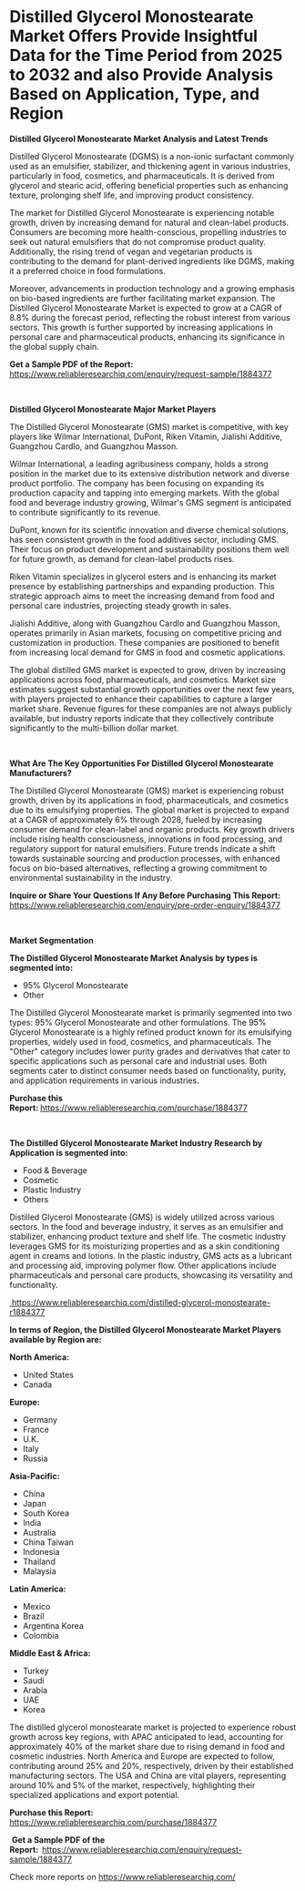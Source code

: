 <p><h1>Distilled Glycerol Monostearate Market Offers Provide Insightful Data for the Time Period from 2025 to 2032 and also Provide Analysis Based on Application, Type, and Region</h1></p><p><strong>Distilled Glycerol Monostearate Market Analysis and Latest Trends</strong></p>
<p><p>Distilled Glycerol Monostearate (DGMS) is a non-ionic surfactant commonly used as an emulsifier, stabilizer, and thickening agent in various industries, particularly in food, cosmetics, and pharmaceuticals. It is derived from glycerol and stearic acid, offering beneficial properties such as enhancing texture, prolonging shelf life, and improving product consistency.</p><p>The market for Distilled Glycerol Monostearate is experiencing notable growth, driven by increasing demand for natural and clean-label products. Consumers are becoming more health-conscious, propelling industries to seek out natural emulsifiers that do not compromise product quality. Additionally, the rising trend of vegan and vegetarian products is contributing to the demand for plant-derived ingredients like DGMS, making it a preferred choice in food formulations.</p><p>Moreover, advancements in production technology and a growing emphasis on bio-based ingredients are further facilitating market expansion. The Distilled Glycerol Monostearate Market is expected to grow at a CAGR of 8.8% during the forecast period, reflecting the robust interest from various sectors. This growth is further supported by increasing applications in personal care and pharmaceutical products, enhancing its significance in the global supply chain.</p></p>
<p><strong>Get a Sample PDF of the Report:&nbsp;</strong> <a href="https://www.reliableresearchiq.com/enquiry/request-sample/1884377?utm_campaign=103&utm_medium=2&utm_source=Github&utm_content=ia&utm_term=30012025&utm_id=distilled-glycerol-monostearate">https://www.reliableresearchiq.com/enquiry/request-sample/1884377</a></p>
<p>&nbsp;</p>
<p><strong>Distilled Glycerol Monostearate Major Market Players</strong></p>
<p><p>The Distilled Glycerol Monostearate (GMS) market is competitive, with key players like Wilmar International, DuPont, Riken Vitamin, Jialishi Additive, Guangzhou Cardlo, and Guangzhou Masson.</p><p>Wilmar International, a leading agribusiness company, holds a strong position in the market due to its extensive distribution network and diverse product portfolio. The company has been focusing on expanding its production capacity and tapping into emerging markets. With the global food and beverage industry growing, Wilmar's GMS segment is anticipated to contribute significantly to its revenue.</p><p>DuPont, known for its scientific innovation and diverse chemical solutions, has seen consistent growth in the food additives sector, including GMS. Their focus on product development and sustainability positions them well for future growth, as demand for clean-label products rises.</p><p>Riken Vitamin specializes in glycerol esters and is enhancing its market presence by establishing partnerships and expanding production. This strategic approach aims to meet the increasing demand from food and personal care industries, projecting steady growth in sales.</p><p>Jialishi Additive, along with Guangzhou Cardlo and Guangzhou Masson, operates primarily in Asian markets, focusing on competitive pricing and customization in production. These companies are positioned to benefit from increasing local demand for GMS in food and cosmetic applications.</p><p>The global distilled GMS market is expected to grow, driven by increasing applications across food, pharmaceuticals, and cosmetics. Market size estimates suggest substantial growth opportunities over the next few years, with players projected to enhance their capabilities to capture a larger market share. Revenue figures for these companies are not always publicly available, but industry reports indicate that they collectively contribute significantly to the multi-billion dollar market.</p></p>
<p>&nbsp;</p>
<p><strong>What Are The Key Opportunities For Distilled Glycerol Monostearate Manufacturers?</strong></p>
<p><p>The Distilled Glycerol Monostearate (GMS) market is experiencing robust growth, driven by its applications in food, pharmaceuticals, and cosmetics due to its emulsifying properties. The global market is projected to expand at a CAGR of approximately 6% through 2028, fueled by increasing consumer demand for clean-label and organic products. Key growth drivers include rising health consciousness, innovations in food processing, and regulatory support for natural emulsifiers. Future trends indicate a shift towards sustainable sourcing and production processes, with enhanced focus on bio-based alternatives, reflecting a growing commitment to environmental sustainability in the industry.</p></p>
<p><strong>Inquire or Share Your Questions If Any Before Purchasing This Report:</strong> <a href="https://www.reliableresearchiq.com/enquiry/pre-order-enquiry/1884377?utm_campaign=103&utm_medium=2&utm_source=Github&utm_content=ia&utm_term=30012025&utm_id=distilled-glycerol-monostearate">https://www.reliableresearchiq.com/enquiry/pre-order-enquiry/1884377</a></p>
<p>&nbsp;</p>
<p><strong>Market Segmentation</strong></p>
<p><strong>The Distilled Glycerol Monostearate Market Analysis by types is segmented into:</strong></p>
<p><ul><li>95% Glycerol Monostearate</li><li>Other</li></ul></p>
<p><p>The Distilled Glycerol Monostearate market is primarily segmented into two types: 95% Glycerol Monostearate and other formulations. The 95% Glycerol Monostearate is a highly refined product known for its emulsifying properties, widely used in food, cosmetics, and pharmaceuticals. The "Other" category includes lower purity grades and derivatives that cater to specific applications such as personal care and industrial uses. Both segments cater to distinct consumer needs based on functionality, purity, and application requirements in various industries.</p></p>
<p><strong>Purchase this Report:&nbsp;</strong><a href="https://www.reliableresearchiq.com/purchase/1884377?utm_campaign=103&utm_medium=2&utm_source=Github&utm_content=ia&utm_term=30012025&utm_id=distilled-glycerol-monostearate">https://www.reliableresearchiq.com/purchase/1884377</a></p>
<p>&nbsp;</p>
<p><strong>The Distilled Glycerol Monostearate Market Industry Research by Application is segmented into:</strong></p>
<p><ul><li>Food & Beverage</li><li>Cosmetic</li><li>Plastic Industry</li><li>Others</li></ul></p>
<p><p>Distilled Glycerol Monostearate (GMS) is widely utilized across various sectors. In the food and beverage industry, it serves as an emulsifier and stabilizer, enhancing product texture and shelf life. The cosmetic industry leverages GMS for its moisturizing properties and as a skin conditioning agent in creams and lotions. In the plastic industry, GMS acts as a lubricant and processing aid, improving polymer flow. Other applications include pharmaceuticals and personal care products, showcasing its versatility and functionality.</p></p>
<p><a href="https://www.reliableresearchiq.com/distilled-glycerol-monostearate-r1884377?utm_campaign=103&utm_medium=2&utm_source=Github&utm_content=ia&utm_term=30012025&utm_id=distilled-glycerol-monostearate">&nbsp;https://www.reliableresearchiq.com/distilled-glycerol-monostearate-r1884377</a></p>
<p><strong>In terms of Region, the Distilled Glycerol Monostearate Market Players available by Region are:</strong></p>
<p>
    <p> <strong> North America: </strong>
        <ul>
            <li>United States</li>
            <li>Canada</li>
        </ul>
        </p> 
    <p> <strong> Europe: </strong>
        <ul>
            <li>Germany</li>
            <li>France</li>
            <li>U.K.</li>
            <li>Italy</li>
            <li>Russia</li>
        </ul>
        </p> 
    <p> <strong> Asia-Pacific: </strong>
        <ul>
            <li>China</li>
            <li>Japan</li>
            <li>South Korea</li>
            <li>India</li>
            <li>Australia</li>
            <li>China Taiwan</li>
            <li>Indonesia</li>
            <li>Thailand</li>
            <li>Malaysia</li>
        </ul>
        </p> 
    <p> <strong> Latin America: </strong>
        <ul>
            <li>Mexico</li>
            <li>Brazil</li>
            <li>Argentina Korea</li>
            <li>Colombia</li>
        </ul>
        </p> 
    <p> <strong> Middle East & Africa: </strong>
        <ul>
            <li>Turkey</li>
            <li>Saudi</li>
            <li>Arabia</li>
            <li>UAE</li>
            <li>Korea</li>
        </ul>
    </p>
    </p>
<p><p>The distilled glycerol monostearate market is projected to experience robust growth across key regions, with APAC anticipated to lead, accounting for approximately 40% of the market share due to rising demand in food and cosmetic industries. North America and Europe are expected to follow, contributing around 25% and 20%, respectively, driven by their established manufacturing sectors. The USA and China are vital players, representing around 10% and 5% of the market, respectively, highlighting their specialized applications and export potential.</p></p>
<p><strong>Purchase this Report: </strong><a href="https://www.reliableresearchiq.com/purchase/1884377?utm_campaign=103&utm_medium=2&utm_source=Github&utm_content=ia&utm_term=30012025&utm_id=distilled-glycerol-monostearate">https://www.reliableresearchiq.com/purchase/1884377</a></p>
<p>&nbsp;<strong>Get a Sample PDF of the Report:&nbsp;&nbsp;</strong><a href="https://www.reliableresearchiq.com/enquiry/request-sample/1884377?utm_campaign=103&utm_medium=2&utm_source=Github&utm_content=ia&utm_term=30012025&utm_id=distilled-glycerol-monostearate">https://www.reliableresearchiq.com/enquiry/request-sample/1884377</a></p>
<p><strong></strong></p>
<p>Check more reports on <a href="https://www.reliableresearchiq.com/?utm_campaign=103&utm_medium=2&utm_source=Github&utm_content=ia&utm_term=30012025&utm_id=distilled-glycerol-monostearate">https://www.reliableresearchiq.com/</a></p>